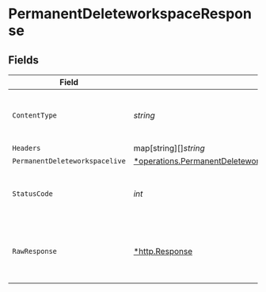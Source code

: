 # PermanentDeleteworkspaceResponse


## Fields

| Field                                                                                                                                               | Type                                                                                                                                                | Required                                                                                                                                            | Description                                                                                                                                         |
| --------------------------------------------------------------------------------------------------------------------------------------------------- | --------------------------------------------------------------------------------------------------------------------------------------------------- | --------------------------------------------------------------------------------------------------------------------------------------------------- | --------------------------------------------------------------------------------------------------------------------------------------------------- |
| `ContentType`                                                                                                                                       | *string*                                                                                                                                            | :heavy_check_mark:                                                                                                                                  | HTTP response content type for this operation                                                                                                       |
| `Headers`                                                                                                                                           | map[string][]*string*                                                                                                                               | :heavy_minus_sign:                                                                                                                                  | N/A                                                                                                                                                 |
| `PermanentDeleteworkspacelive`                                                                                                                      | [*operations.PermanentDeleteworkspacePermanentDeleteworkspacelive](../../models/operations/permanentdeleteworkspacepermanentdeleteworkspacelive.md) | :heavy_minus_sign:                                                                                                                                  | OK                                                                                                                                                  |
| `StatusCode`                                                                                                                                        | *int*                                                                                                                                               | :heavy_check_mark:                                                                                                                                  | HTTP response status code for this operation                                                                                                        |
| `RawResponse`                                                                                                                                       | [*http.Response](https://pkg.go.dev/net/http#Response)                                                                                              | :heavy_minus_sign:                                                                                                                                  | Raw HTTP response; suitable for custom response parsing                                                                                             |